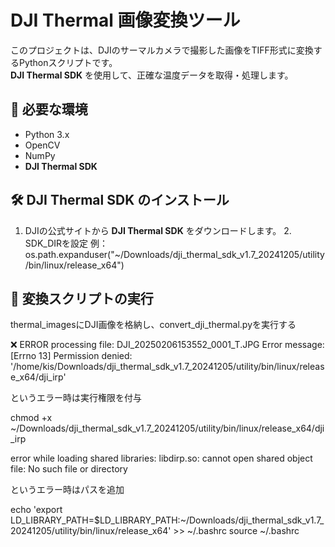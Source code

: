 # DJI Thermal 画像変換ツール

このプロジェクトは、DJIのサーマルカメラで撮影した画像をTIFF形式に変換するPythonスクリプトです。  
**DJI Thermal SDK** を使用して、正確な温度データを取得・処理します。

## 🔧 必要な環境
- Python 3.x
- OpenCV
- NumPy
- **DJI Thermal SDK**

## 🛠 DJI Thermal SDK のインストール
1. DJIの公式サイトから **DJI Thermal SDK** をダウンロードします。
2.　SDK_DIRを設定 例：os.path.expanduser("~/Downloads/dji_thermal_sdk_v1.7_20241205/utility/bin/linux/release_x64")

## 🚀 変換スクリプトの実行

thermal_imagesにDJI画像を格納し、convert_dji_thermal.pyを実行する


❌ ERROR processing file: DJI_20250206153552_0001_T.JPG
   Error message: [Errno 13] Permission denied: '/home/kis/Downloads/dji_thermal_sdk_v1.7_20241205/utility/bin/linux/release_x64/dji_irp'

というエラー時は実行権限を付与

chmod +x ~/Downloads/dji_thermal_sdk_v1.7_20241205/utility/bin/linux/release_x64/dji_irp



error while loading shared libraries: libdirp.so: cannot open shared object file: No such file or directory

というエラー時はパスを追加

echo 'export LD_LIBRARY_PATH=$LD_LIBRARY_PATH:~/Downloads/dji_thermal_sdk_v1.7_20241205/utility/bin/linux/release_x64' >> ~/.bashrc
source ~/.bashrc

